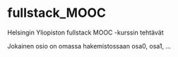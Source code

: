 # fullstack_MOOC

Helsingin Yliopiston fullstack MOOC -kurssin tehtävät

Jokainen osio on omassa hakemistossaan osa0, osa1, ...
